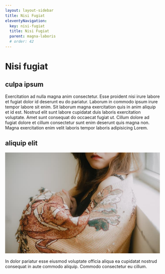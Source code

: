 ```yaml
---
layout: layout-sidebar
title: Nisi Fugiat
eleventyNavigation:
  key: nisi-fugiat
  title: Nisi Fugiat
  parent: magna-laboris
  # order: 42
---
```







# Nisi fugiat

## culpa ipsum

Exercitation ad nulla magna anim consectetur. Esse proident nisi irure labore et fugiat dolor id deserunt eu do pariatur. Laborum in commodo ipsum irure tempor labore sit enim. Sit laborum magna exercitation quis in anim aliquip et id est. Nostrud elit sunt labore cupidatat duis laboris exercitation voluptate. Amet sunt consequat do occaecat fugiat ut. Cillum dolore ad fugiat dolore et cillum consectetur sunt enim deserunt quis magna non. Magna exercitation enim velit laboris tempor laboris adipisicing Lorem.

## aliquip elit

<img class="bordered" src="/static/images/bulksplash-bagasvg-7VS__QB2vo4.jpg" alt="bulksplash-bagasvg-7VS__QB2vo4.jpg" />

In dolor pariatur esse eiusmod voluptate officia aliqua ea cupidatat nostrud consequat in aute commodo aliquip. Commodo consectetur eu cillum.
